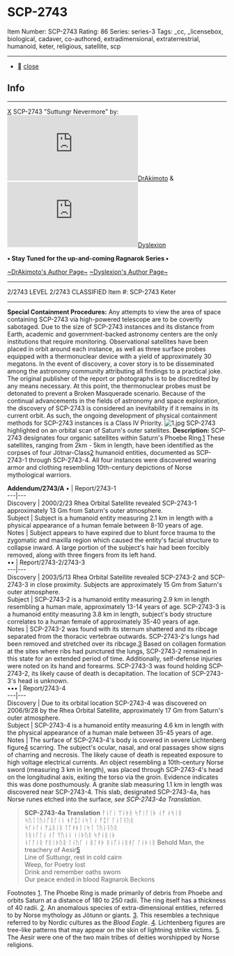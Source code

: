 # SCP-2743
Item Number: SCP-2743
Rating: 86
Series: series-3
Tags: _cc, _licensebox, biological, cadaver, co-authored, extradimensional, extraterrestrial, humanoid, keter, religious, satellite, scp

---

  * [](javascript:;)
[close](javascript:;)
## Info
* * *
[X](javascript:;)
SCP-2743 "Suttungr Nevermore" by: [![DrAkimoto](https://www.wikidot.com/avatar.php?userid=5255688&amp;size=small&amp;timestamp=1725332295)](http://www.wikidot.com/user:info/drakimoto)[DrAkimoto](http://www.wikidot.com/user:info/drakimoto) & [![Dyslexion](https://www.wikidot.com/avatar.php?userid=5549954&amp;size=small&amp;timestamp=1725332295)](http://www.wikidot.com/user:info/dyslexion)[Dyslexion](http://www.wikidot.com/user:info/dyslexion)  
  
**• Stay Tuned for the up-and-coming Ragnarok Series •**  
  
[~DrAkimoto's Author Page~](http://www.scp-wiki.net/drakimoto-s-author-page)
[~Dyslexion's Author Page~](http://www.scp-wiki.net/dyslexion-author-page)
* * *

2/2743 LEVEL 2/2743
CLASSIFIED
Item #: SCP-2743
Keter
* * *
**Special Containment Procedures:** Any attempts to view the area of space containing SCP-2743 via high-powered telescope are to be covertly sabotaged. Due to the size of SCP-2743 instances and its distance from Earth, academic and government-backed astronomy centers are the only institutions that require monitoring.
Observational satellites have been placed in orbit around each instance, as well as three surface probes equipped with a thermonuclear device with a yield of approximately 30 megatons.
In the event of discovery, a cover story is to be disseminated among the astronomy community attributing all findings to a practical joke. The original publisher of the report or photographs is to be discredited by any means necessary. At this point, the thermonuclear probes must be detonated to prevent a Broken Masquerade scenario.
Because of the continual advancements in the fields of astronomy and space exploration, the discovery of SCP-2743 is considered an inevitability if it remains in its current orbit. As such, the ongoing development of physical containment methods for SCP-2743 instances is a Class IV Priority.
![1.jpg](https://scp-wiki.wdfiles.com/local--files/scp-2743/1.jpg)
SCP-2743 highlighted on an orbital scan of Saturn's outer satellites.
**Description:** SCP-2743 designates four organic satellites within Saturn's Phoebe Ring.[1](javascript:;) These satellites, ranging from 2km - 5km in length, have been identified as the corpses of four Jötnar-Class[2](javascript:;) humanoid entities, documented as SCP-2743-1 through SCP-2743-4. All four instances were discovered wearing armor and clothing resembling 10th-century depictions of Norse mythological warriors.  
  
**Addendum/2743/A**
• | Report/2743-1  
---|---  
Discovery | 2000/2/23 Rhea Orbital Satellite revealed SCP-2743-1 approximately 13 Gm from Saturn's outer atmosphere.  
Subject | Subject is a humanoid entity measuring 2.1 km in length with a physical appearance of a human female between 8-10 years of age.  
Notes | Subject appears to have expired due to blunt force trauma to the zygomatic and maxilla region which caused the entity's facial structure to collapse inward. A large portion of the subject's hair had been forcibly removed, along with three fingers from its left hand.  
•• | Report/2743-2/2743-3  
---|---  
Discovery | 2003/5/13 Rhea Orbital Satellite revealed SCP-2743-2 and SCP-2743-3 in close proximity. Subjects are approximately 15 Gm from Saturn's outer atmosphere.  
Subject | SCP-2743-2 is a humanoid entity measuring 2.9 km in length resembling a human male, approximately 13-14 years of age. SCP-2743-3 is a humanoid entity measuring 3.8 km in length, subject's body structure correlates to a human female of approximately 35-40 years of age.  
Notes | SCP-2743-2 was found with its sternum shattered and its ribcage separated from the thoracic vertebrae outwards. SCP-2743-2's lungs had been removed and stretched over its ribcage.[3](javascript:;) Based on collagen formation at the sites where ribs had punctured the lungs, SCP-2743-2 remained in this state for an extended period of time. Additionally, self-defense injuries were noted on its hand and forearms. SCP-2743-3 was found holding SCP-2743-2, its likely cause of death is decapitation. The location of SCP-2743-3's head is unknown.  
••• | Report/2743-4  
---|---  
Discovery | Due to its orbital location SCP-2743-4 was discovered on 2006/9/28 by the Rhea Orbital Satellite, approximately 17 Gm from Saturn's outer atmosphere.  
Subject | SCP-2743-4 is a humanoid entity measuring 4.6 km in length with the physical appearance of a human male between 35-45 years of age.  
Notes | The surface of SCP-2743-4's body is covered in severe Lichtenberg figure[4](javascript:;) scarring. The subject's ocular, nasal, and oral passages show signs of charring and necrosis. The likely cause of death is repeated exposure to high voltage electrical currents. An object resembling a 10th-century Norse sword (measuring 3 km in length), was placed through SCP-2743-4's head on the longitudinal axis, exiting the torso via the groin. Evidence indicates this was done posthumously. A granite slab measuring 1.1 km in length was discovered near SCP-2743-4. This slab, designated SCP-2743-4a, has Norse runes etched into the surface, _see SCP-2743-4a Translation_.  
> **SCP-2743-4a Translation**
> ᚡᛆᚴᛁ ᛘᛆᚧᚱ ᛋᚡᛁᚴᛁᚧ ᛆᚠ ᛅᛋᛁᚱ  
>  ᛋᚢᛐᛐᚢᚿᚵᚱᚴᛁᚿ ᚼᚡᛨᛚᛆᛋᛐ ᛆ ᚡᛨᚴ ᚴᛆᛚᛑᚢᚱ  
>  ᛋᚴᛅᛚᛆ ᚠᛦᚱᛁᚱ ᛚᚵᚯᚧᛚᛁᛋᛐ ᛐᚤᚿᛑᚢᚱ  
>  ᛑᚱᛂᚴᚴᛆ ᚮᚵ ᛘᚢᚿᛆ ᛂᛁᚧᚢᚱ ᛋᚡᛆᚱᛁᚧ  
>  ᚮᚴᚴᛆᚱ ᚠᚱᛁᚧᚢᚱ ᛚᛆᚢᚴ ᛆ ᛒᛚᚯᚧ
> ᚱᛆᚵᚿᛆᚱᚯᚴ ᛚᛆᚧᛆᚱ
> Behold Man, the treachery of Aesir[5](javascript:;)  
>  Line of Suttungr, rest in cold cairn  
>  Weep, for Poetry lost  
>  Drink and remember oaths sworn  
>  Our peace ended in blood
> Ragnarok Beckons
  

Footnotes
[1](javascript:;). The Phoebe Ring is made primarily of debris from Phoebe and orbits Saturn at a distance of 180 to 250 radii. The ring itself has a thickness of 40 radii.
[2](javascript:;). An anomalous species of extra-dimensional entities, referred to by Norse mythology as Jötunn or giants.
[3](javascript:;). This resembles a technique referred to by Nordic cultures as the _Blood Eagle_.
[4](javascript:;). Lichtenberg figures are tree-like patterns that may appear on the skin of lightning strike victims.
[5](javascript:;). The Aesir were one of the two main tribes of deities worshipped by Norse religions.